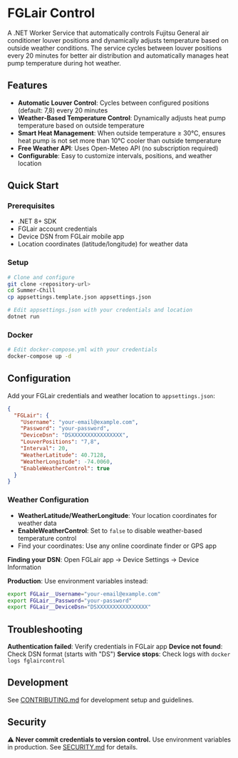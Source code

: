# FGLair Control

A .NET Worker Service that automatically controls Fujitsu General air conditioner louver positions and dynamically adjusts temperature based on outside weather conditions. The service cycles between louver positions every 20 minutes for better air distribution and automatically manages heat pump temperature during hot weather.

## Features

- **Automatic Louver Control**: Cycles between configured positions (default: 7,8) every 20 minutes
- **Weather-Based Temperature Control**: Dynamically adjusts heat pump temperature based on outside temperature
- **Smart Heat Management**: When outside temperature ≥ 30°C, ensures heat pump is not set more than 10°C cooler than outside temperature
- **Free Weather API**: Uses Open-Meteo API (no subscription required)
- **Configurable**: Easy to customize intervals, positions, and weather location

## Quick Start

### Prerequisites
- .NET 8+ SDK
- FGLair account credentials  
- Device DSN from FGLair mobile app
- Location coordinates (latitude/longitude) for weather data

### Setup
```bash
# Clone and configure
git clone <repository-url>
cd Summer-Chill
cp appsettings.template.json appsettings.json

# Edit appsettings.json with your credentials and location
dotnet run
```

### Docker
```bash
# Edit docker-compose.yml with your credentials
docker-compose up -d
```

## Configuration

Add your FGLair credentials and weather location to `appsettings.json`:
```json
{
  "FGLair": {
    "Username": "your-email@example.com",
    "Password": "your-password",
    "DeviceDsn": "DSXXXXXXXXXXXXXXXX",
    "LouverPositions": "7,8",
    "Interval": 20,
    "WeatherLatitude": 40.7128,
    "WeatherLongitude": -74.0060,
    "EnableWeatherControl": true
  }
}
```

### Weather Configuration

- **WeatherLatitude/WeatherLongitude**: Your location coordinates for weather data
- **EnableWeatherControl**: Set to `false` to disable weather-based temperature control
- Find your coordinates: Use any online coordinate finder or GPS app

**Finding your DSN**: Open FGLair app → Device Settings → Device Information

**Production**: Use environment variables instead:
```bash
export FGLair__Username="your-email@example.com"
export FGLair__Password="your-password"
export FGLair__DeviceDsn="DSXXXXXXXXXXXXXXXX"
```

## Troubleshooting

**Authentication failed**: Verify credentials in FGLair app
**Device not found**: Check DSN format (starts with "DS")
**Service stops**: Check logs with `docker logs fglaircontrol`

## Development

See [CONTRIBUTING.md](./docs/CONTRIBUTING.md) for development setup and guidelines.

## Security

⚠️ **Never commit credentials to version control.** Use environment variables in production. See [SECURITY.md](./docs/SECURITY.md) for details.